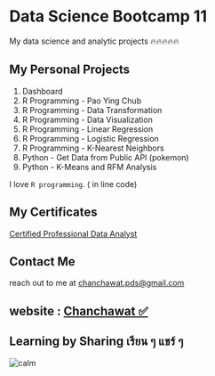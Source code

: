 # Data Science Bootcamp 11
My data science and analytic projects 🔥🔥🔥🔥🔥

## My Personal Projects

1. Dashboard 
2. R Programming - Pao Ying Chub
3. R Programming - Data Transformation
4. R Programming - Data Visualization
5. R Programming - Linear Regression
6. R Programming - Logistic Regression
7. R Programming - K-Nearest Neighbors
8. Python - Get Data from Public API (pokemon)
9. Python - K-Means and RFM Analysis
   
I love `R programming`. ( in line code)

## My Certificates
[Certified Professional Data Analyst](https://badgr.com/public/assertions/B5xcktRZTU6QRdyhbNfGkg?identity__email=chanchawat.pds@gmail.com)

## Contact Me
reach out to me at chanchawat.pds@gmail.com

## website : [Chanchawat ✅](https://chanchawat.wordpress.com/)

## Learning by Sharing เรียน ๆ แชร์ ๆ
![calm](https://chanchawat.wordpress.com/wp-content/uploads/2025/02/pexels-photo-3662845.jpeg)
